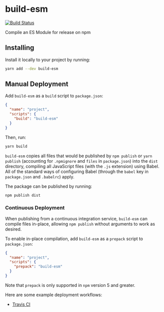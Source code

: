 # build-esm
[![Build Status](https://travis-ci.org/vinsonchuong/build-esm.svg?branch=master)](https://travis-ci.org/vinsonchuong/build-esm)

Compile an ES Module for release on npm

## Installing
Install it locally to your project by running:

```bash
yarn add --dev build-esm
```

## Manual Deployment
Add `build-esm` as a `build` script to `package.json`:

```json
{
  "name": "project",
  "scripts": {
    "build": "build-esm"
  }
}
```

Then, run:

```bash
yarn build
```

`build-esm` copies all files that would be published by `npm publish` or
`yarn publish` (accounting for `.npmignore` and `files` in `package.json`) into
the `dist` directory, compiling all JavaScript files (with the `.js` extension)
using Babel. All of the standard ways of configuring Babel (through the `babel`
key in `package.json` and `.babelrc`) apply.

The package can be published by running:

```bash
npm publish dist
```

### Continuous Deployment
When publishing from a continuous integration service, `build-esm` can compile
files in-place, allowing `npm publish` without arguments to work as desired.

To enable in-place compilation, add `build-esm` as a `prepack` script to
`package.json`:

```json
{
  "name": "project",
  "scripts": {
    "prepack": "build-esm"
  }
}
```

Note that `prepack` is only supported in `npm` version 5 and greater.

Here are some example deployment workflows:
* [Travis CI](https://docs.travis-ci.com/user/deployment/npm/)
